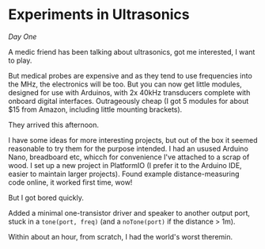 # Experiments in Ultrasonics

*Day One*

A medic friend has been talking about ultrasonics, got me interested, I want to play.

But medical probes are expensive and as they tend to use frequencies into the MHz, the electronics will be too. But you can now get little modules, designed for use with Arduinos, with 2x 40kHz transducers complete with onboard digital interfaces. Outrageously cheap (I got 5 modules for about $15 from Amazon, including little mounting brackets).

They arrived this afternoon.

I have some ideas for more interesting projects, but out of the box it seemed reasonable to try them for the purpose intended. I had an usused Arduino Nano, breadboard etc, whicch for convenience I've attached to a scrap of wood. I set up a new project in PlatformIO (I prefer it to the Arduino IDE, easier to maintain larger projects). Found example distance-measuring code online, it worked first time, wow!

But I got bored quickly. 

Added a minimal one-transistor driver and speaker to another output port, stuck in a `tone(port, freq)` (and a `noTone(port)` if the distance > 1m).

Within about an hour, from scratch, I had the world's worst theremin.



